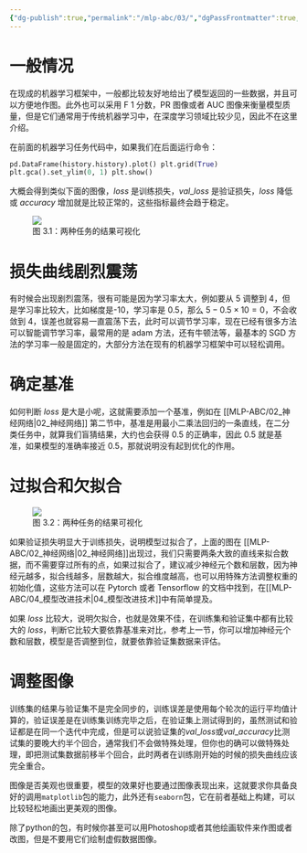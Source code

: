 ```yaml
---
{"dg-publish":true,"permalink":"/mlp-abc/03/","dgPassFrontmatter":true,"created":"2023-08-27T21:10:48.029+08:00","updated":"2023-08-28T17:19:57.180+08:00"}
---
```


# 一般情况

在现成的机器学习框架中，一般都比较友好地给出了模型返回的一些数据，并且可以方便地作图。此外也可以采用 F 1 分数，PR 图像或者 AUC 图像来衡量模型质量，但是它们通常用于传统机器学习中，在深度学习领域比较少见，因此不在这里介绍。

在前面的机器学习任务代码中，如果我们在后面运行命令：

``` python
pd.DataFrame(history.history).plot() plt.grid(True)
plt.gca().set_ylim(0, 1) plt.show()
```

大概会得到类似下面的图像，$loss$ 是训练损失，$val\_loss$ 是验证损失，$loss$ 降低或 $accuracy$ 增加就是比较正常的，这些指标最终会趋于稳定。

<figure>
<img src="https://s2.loli.net/2023/08/28/TQEfItWzbFSBa4y.jpg"/>
<figcaption>图 3.1：两种任务的结果可视化</figcaption>
</figure>

# 损失曲线剧烈震荡

有时候会出现剧烈震荡，很有可能是因为学习率太大，例如要从 5 调整到 4，但是学习率比较大，比如梯度是-10，学习率是 0.5，那么 $5-0.5×10=0$，不会收敛到 4，误差也就容易一直震荡下去，此时可以调节学习率，现在已经有很多方法可以智能调节学习率，最常用的是 adam 方法，还有牛顿法等，最基本的 SGD 方法的学习率一般是固定的，大部分方法在现有的机器学习框架中可以轻松调用。

# 确定基准

如何判断 $loss$ 是大是小呢，这就需要添加一个基准，例如在 [[MLP-ABC/02_神经网络\|02_神经网络]] 第二节中，基准是用最小二乘法回归的一条直线，在二分类任务中，就算我们盲猜结果，大约也会获得 0.5 的正确率，因此 0.5 就是基准，如果模型的准确率接近 0.5，那就说明没有起到优化的作用。

# 过拟合和欠拟合

<figure>
<img src="https://s2.loli.net/2023/08/27/QhxLIDJnUZFiMm6.jpg"/>
<figcaption>图 3.2：两种任务的结果可视化</figcaption>
</figure>

如果验证损失明显大于训练损失，说明模型过拟合了，上面的图在 [[MLP-ABC/02_神经网络\|02_神经网络]]出现过，我们只需要两条大致的直线来拟合数据，而不需要穿过所有的点，如果过拟合了，建议减少神经元个数和层数，因为神经元越多，拟合线越多，层数越大，拟合维度越高，也可以用特殊方法调整权重的初始化值，这些方法可以在 Pytorch 或者 Tensorflow 的文档中找到，在[[MLP-ABC/04_模型改进技术\|04_模型改进技术]]中有简单提及。

如果 $loss$ 比较大，说明欠拟合，也就是效果不佳，在训练集和验证集中都有比较大的 $loss$，判断它比较大要依靠基准来对比，参考上一节，你可以增加神经元个数和层数，模型是否调整到位，就要依靠验证集数据来评估。

# 调整图像

训练集的结果与验证集不是完全同步的，训练误差是使用每个轮次的运行平均值计算的，验证误差是在训练集训练完毕之后，在验证集上测试得到的，虽然测试和验证都是在同一个迭代中完成，但是可以说验证集的$val\_loss$或$val\_accuracy$比测试集的要晚大约半个回合，通常我们不会做特殊处理，但你也的确可以做特殊处理，即把测试集数据前移半个回合，此时两者在训练刚开始的时候的损失曲线应该完全重合。

图像是否美观也很重要，模型的效果好也要通过图像表现出来，这就要求你具备良好的调用`matplotlib`包的能力，此外还有`seaborn`包，它在前者基础上构建，可以比较轻松地画出更美观的图像。

除了python的包，有时候你甚至可以用Photoshop或者其他绘画软件来作图或者改图，但是不要用它们绘制虚假数据图像。